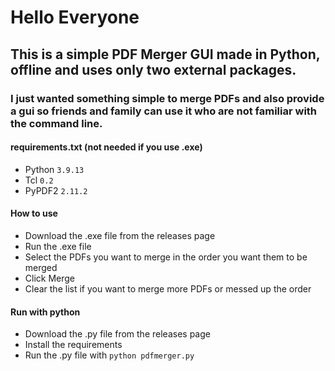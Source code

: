 # Hello Everyone

## This is a simple PDF Merger GUI made in Python, offline and uses only two external packages.

### I just wanted something simple to merge PDFs and also provide a gui so friends and family can use it who are not familiar with the command line.

#### requirements.txt (not needed if you use .exe)

- Python `3.9.13`
- Tcl `0.2`
- PyPDF2 `2.11.2`

#### How to use

- Download the .exe file from the releases page
- Run the .exe file
- Select the PDFs you want to merge in the order you want them to be merged
- Click Merge
- Clear the list if you want to merge more PDFs or messed up the order

#### Run with python

- Download the .py file from the releases page
- Install the requirements
- Run the .py file with ```python pdfmerger.py```
